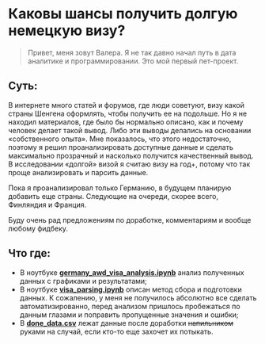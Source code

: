 #  Каковы шансы получить долгую немецкую визу?
> Привет, меня зовут Валера. Я не так давно начал путь в дата аналитике и программировании.
> Это мой первый пет-проект.

## Суть:
В интернете много статей и форумов, где люди советуют, визу какой страны Шенгена оформлять, чтобы получить ее на подольше. Но я не находил материалов, где было бы нормально описано, как и почему человек делает такой вывод. Либо эти выводы делались на основании «собственного опыта». Мне показалось, что этого недостаточно, поэтому я решил проанализировать доступные данные и сделать максимально прозрачный и насколько получится качественный вывод.
В исследовании «долгой» визой я считаю визу на год+, потому что так проще анализировать и парсить данные.

Пока я проанализировал только Германию, в будущем планирую добавить еще страны. Следующие на очереди, скорее всего, Финляндия и Франция.

Буду очень рад предложениям по доработке, комментариям и вообще любому фидбеку.

## Что где:
- В ноутбуке __[germany_awd_visa_analysis.ipynb](https://github.com/MustDie-green/AWD-forum-visa-parsing/blob/main/germany_awd_visa_analysis.ipynb)__ анализ полученных данных с графиками и результатами;
- В ноутбуке __[visa_parsing.ipynb](https://github.com/MustDie-green/AWD-forum-visa-parsing/blob/main/visa_parsing.ipynb)__ описан метод сбора и подготовки данных. К сожалению, у меня не получилось абсолютно все сделать автоматизированно, перед анализом пришлось пробежаться по данным глазами и поправить пропущенные значения и ошибки;
- В __[done_data.csv](https://github.com/MustDie-green/AWD-forum-visa-parsing/blob/main/done_data.csv)__ лежат данные после доработки ~~напильником~~ руками на случай, если кто-то еще захочет их потыкать.




